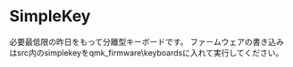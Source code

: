 # SimpleKey

必要最低限の昨日をもって分離型キーボードです。
ファームウェアの書き込みはsrc内のsimplekeyをqmk_firmware\keyboardsに入れて実行してください。
